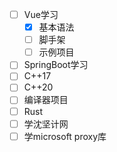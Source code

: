 
- [ ] Vue学习
	- [x] 基本语法
	- [ ] 脚手架
	- [ ] 示例项目
- [ ] SpringBoot学习
- [ ] C++17
- [ ] C++20
- [ ] 编译器项目
- [ ] Rust
- [ ] 学沈坚计网
- [ ] 学microsoft proxy库